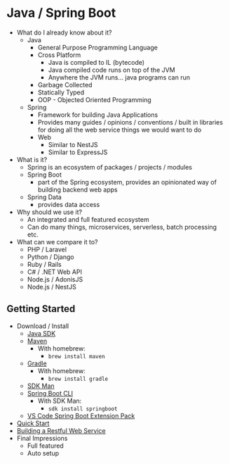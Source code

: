 # Java / Spring Boot

* What do I already know about it?
  * Java
    * General Purpose Programming Language
    * Cross Platform
      * Java is compiled to IL (bytecode)
      * Java compiled code runs on top of the JVM
      * Anywhere the JVM runs... java programs can run
    * Garbage Collected
    * Statically Typed
    * OOP - Objected Oriented Programming
  * Spring
    * Framework for building Java Applications
    * Provides many guides / opinions / conventions / built in libraries for doing all the web service things we would want to do
    * Web
      * Similar to NestJS
      * Similar to ExpressJS
* What is it?
  * Spring is an ecosystem of packages / projects / modules
  * Spring Boot
    * part of the Spring ecosystem, provides an opinionated way of building backend web apps
  * Spring Data
    * provides data access
* Why should we use it?
  * An integrated and full featured ecosystem
  * Can do many things, microservices, serverless, batch processing etc.
* What can we compare it to?
  * PHP / Laravel
  * Python / Django
  * Ruby / Rails
  * C# / .NET Web API
  * Node.js / AdonisJS
  * Node.js / NestJS

## Getting Started

* Download / Install
  * [Java SDK](https://www.oracle.com/java/technologies/downloads/)
  * [Maven](https://maven.apache.org/)
    * With homebrew:
      * `brew install maven`
  * [Gradle](https://gradle.org/install/)
    * With homebrew:
      * `brew install gradle`
  * [SDK Man](https://sdkman.io/)
  * [Spring Boot CLI](https://docs.spring.io/spring-boot/docs/current/reference/html/cli.html)
    * With SDK Man:
      * `sdk install springboot`
  * [VS Code Spring Boot Extension Pack](https://marketplace.visualstudio.com/items?itemName=vmware.vscode-boot-dev-pack)
* [Quick Start](https://spring.io/quickstart)
* [Building a Restful Web Service](https://spring.io/guides/gs/rest-service/)
* Final Impressions
  * Full featured
  * Auto setup